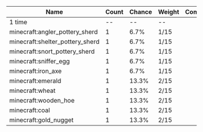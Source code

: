 | Name                            | Count | Chance | Weight | Comment |
| ------------------------------- | ----- | ------ | ------ | ------- |
| 1 time                          |    -- |     -- |     -- |         |
| minecraft:angler_pottery_sherd  |     1 |   6.7% |   1/15 |         |
| minecraft:shelter_pottery_sherd |     1 |   6.7% |   1/15 |         |
| minecraft:snort_pottery_sherd   |     1 |   6.7% |   1/15 |         |
| minecraft:sniffer_egg           |     1 |   6.7% |   1/15 |         |
| minecraft:iron_axe              |     1 |   6.7% |   1/15 |         |
| minecraft:emerald               |     1 |  13.3% |   2/15 |         |
| minecraft:wheat                 |     1 |  13.3% |   2/15 |         |
| minecraft:wooden_hoe            |     1 |  13.3% |   2/15 |         |
| minecraft:coal                  |     1 |  13.3% |   2/15 |         |
| minecraft:gold_nugget           |     1 |  13.3% |   2/15 |         |
